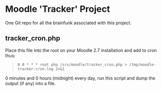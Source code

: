 # Moodle 'Tracker' Project

One Git repo for all the brainfunk associated with this project.

## tracker_cron.php

Place this file into the root on your Moodle 2.7 installation and add to cron thus:

> `0 0 * * * root php /srv/moodle/tracker_cron.php > /tmp/moodle-tracker-cron.log 2>&1`

0 minutes and 0 hours (midnight) every day, run this script and dump the output (if any) into a file.
